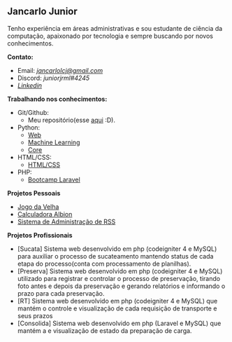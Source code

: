 <h2>Jancarlo Junior</h2>

  <p> Tenho experiência em áreas administrativas e sou estudante de ciência da
computação, apaixonado por tecnologia e sempre buscando
por novos conhecimentos.</p>

**Contato:**
-    Email: *jancarlolcj@gmail.com*
-   Discord: *juniorjrml#4245*
-   *<a href="https://www.linkedin.com/in/jancarlo-junior-ab290b15a/">Linkedin</a>*

**Trabalhando nos conhecimentos:**
-   Git/Github:
	- Meu repositório(esse <a href="https://github.com/juniorjrml">aqui</a> :D).
-   Python:
	- <a href="https://github.com/juniorjrml/juniorjrml/blob/main/web.md">Web</a>
	- <a href="https://github.com/juniorjrml/juniorjrml/blob/main/ML.md">Machine Learning</a>
	- <a href="https://github.com/juniorjrml/juniorjrml/blob/main/python.md">Core</a>
-   HTML/CSS:
	- <a href="https://github.com/juniorjrml/juniorjrml/blob/main/html_css.md">HTML/CSS</a>
-   PHP:
	- <a href="https://github.com/juniorjrml/bootcamp-laravel">Bootcamp Laravel</a>

**Projetos Pessoais**
- [Jogo da Velha](https://github.com/juniorjrml/jogo_da_velha "Jogo da Velha")
- [Calculadora Albion](https://github.com/juniorjrml/Albion_Calculadora "Calculadora Albion")
- [Sistema de Administração de RSS](https://github.com/juniorjrml/SARSS "SARSS")

**Projetos Profissionais**
- [Sucata] Sistema web desenvolvido em php (codeigniter 4 e MySQL) para auxiliar o processo de sucateamento mantendo status de cada etapa do processo(conta com processamento de planilhas).
- [Preserva] Sistema web desenvolvido em php (codeigniter 4 e MySQL) utilizado para registrar e controlar o processo de preservação, tirando foto antes e depois da preservação e gerando relatórios e informando o prazo para cada preservação.
- [RT] Sistema web desenvolvido em php (codeigniter 4 e MySQL)  que mantém o controle e visualização de cada requisição de transporte e seus prazos
- [Consolida] Sistema web desenvolvido em php (Laravel e MySQL)  que mantém a e visualização de estado da preparação de carga.